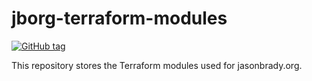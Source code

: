 # jborg-terraform-modules

[![GitHub tag](https://img.shields.io/github/tag/bradyjas/jborg-terraform-modules.svg)](https://github.com/bradyjas/jborg-terraform-modules/tags/)

This repository stores the Terraform modules used for jasonbrady.org.
